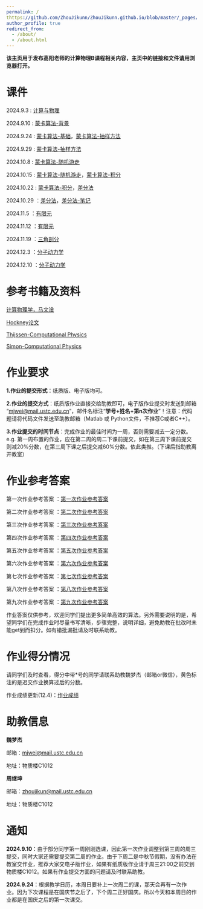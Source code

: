 ```yaml
---
permalink: /
thttps://github.com/ZhouJikunn/ZhouJikunn.github.io/blob/master/_pages/about.mditle: "Pages For Computational Physics B"
author_profile: true
redirect_from: 
  - /about/
  - /about.html
---
```

**该主页用于发布高阳老师的计算物理B课程相关内容，主页中的链接和文件请用浏览器打开。**
  
课件
======
2024.9.3 : [计算与物理](http://zhoujikunn.github.io/files/计算与物理.pdf)

2024.9.10 : [蒙卡算法-背景](http://zhoujikunn.github.io/files/蒙卡算法-背景.pdf)

2024.9.24 : [蒙卡算法-基础](http://zhoujikunn.github.io/files/蒙卡算法：基础.pdf)，[蒙卡算法-抽样方法](http://zhoujikunn.github.io/files/蒙卡算法：抽样方法.pdf)

2024.9.29 : [蒙卡算法-抽样方法](http://zhoujikunn.github.io/files/蒙卡算法：抽样方法2.pdf)

2024.10.8 : [蒙卡算法-随机游走](http://zhoujikunn.github.io/files/蒙卡算法：随机游走.pdf)

2024.10.15 : [蒙卡算法-随机游走](http://zhoujikunn.github.io/files/蒙卡算法：随机游走2.pdf)，[蒙卡算法-积分](http://zhoujikunn.github.io/files/蒙卡算法：积分.pdf)

2024.10.22 : [蒙卡算法-积分](http://zhoujikunn.github.io/files/蒙卡算法：积分2.pdf)，[差分法](http://zhoujikunn.github.io/files/差分法.pdf)

2024.10.29 ：[差分法](http://zhoujikunn.github.io/files/差分法2.pdf)，[差分法-笔记](http://zhoujikunn.github.io/files/差分法-笔记.pdf)

2024.11.5 ：[有限元](http://zhoujikunn.github.io/files/有限元1.pdf)

2024.11.12 ：[有限元](http://zhoujikunn.github.io/files/有限元2.pdf)

2024.11.19 ：[三角剖分](http://zhoujikunn.github.io/files/三角剖分.pdf)

2024.12.3 ：[分子动力学](http://zhoujikunn.github.io/files/分子动力学参考资料.pdf)

2024.12.10 ：[分子动力学](http://zhoujikunn.github.io/files/分子动力学1.pdf)


参考书籍及资料
======
[计算物理学，马文淦](http://zhoujikunn.github.io/files/计算物理学.pdf)

[Hockney论文](http://zhoujikunn.github.io/files/Hockney.pdf)

[Thijssen-Computational Physics](http://zhoujikunn.github.io/files/参考资料1.pdf)

[Simon-Computational Physics](http://zhoujikunn.github.io/files/参考资料2.pdf)
  
作业要求
=======
**1.作业的提交形式**：纸质版、电子版均可。

**2.作业的提交方式**：纸质版作业直接交给助教即可，电子版作业提交时发送到邮箱 “mjwei@mail.ustc.edu.cn”，邮件名标注“**学号+姓名+第n次作业**”！注意：代码题请将代码文件发送至助教邮箱（Matlab 或 Python文件，不推荐C或者C++）。

**3.作业提交的时间节点**：完成作业的最佳时间为一周，否则需要减去一定分数。e.g. 第一周布置的作业，应在第二周的周二下课前提交，如在第三周下课前提交则减20%分数，在第三周下课之后提交减60%分数。依此类推。（下课后指助教离开教室）
  
作业参考答案
======
第一次作业参考答案 ：[第一次作业参考答案](http://zhoujikunn.github.io/files/第一次作业参考答案.pdf)

第二次作业参考答案 ：[第二次作业参考答案](http://zhoujikunn.github.io/files/第二次作业参考答案.pdf)

第三次作业参考答案 ：[第三次作业参考答案](http://zhoujikunn.github.io/files/第三次作业参考答案.pdf)

第四次作业参考答案 ：[第四次作业参考答案](http://zhoujikunn.github.io/files/第四次作业参考答案.pdf)

第五次作业参考答案 ：[第五次作业参考答案](http://zhoujikunn.github.io/files/第五次作业参考答案.pdf)

第六次作业参考答案 ：[第六次作业参考答案](http://zhoujikunn.github.io/files/第六次作业参考答案.pdf)

第七次作业参考答案 ：[第七次作业参考答案](http://zhoujikunn.github.io/files/第七次作业参考答案.pdf)

第八次作业参考答案 ：[第八次作业参考答案](http://zhoujikunn.github.io/files/第八次作业参考答案.pdf)

第九次作业参考答案 ：[第九次作业参考答案](http://zhoujikunn.github.io/files/第九次作业参考答案.pdf)

作业答案仅供参考，欢迎同学们提出更多简单高效的算法。另外需要说明的是，希望同学们在完成作业时尽量书写清晰，步骤完整，说明详细，避免助教在批改时未能get到而扣分。如有错批漏批请及时联系助教。

作业得分情况
======
请同学们及时查看，得分中带*号的同学请联系助教魏梦杰（邮箱or微信），黄色标注的是迟交作业换算过后的分数。

作业成绩更新(12.4)：[作业成绩](http://zhoujikunn.github.io/files/作业成绩.pdf)

助教信息
======
**魏梦杰**

邮箱：mjwei@mail.ustc.edu.cn

地址：物质楼C1012
  
**周继坤**

邮箱：zhoujikun@mail.ustc.edu.cn

地址：物质楼C1012

通知
======
**2024.9.10**：由于部分同学第一周刚刚选课，因此第一次作业调整到第三周的周三提交，同时大家还需要提交第二周的作业。由于下周二是中秋节假期，没有办法在教室交作业，推荐大家交电子版作业，如果有纸质版作业请于周三21:00之前交到物质楼C1012。如果有作业提交方面的问题请及时联系助教。

**2024.9.24**：根据教学日历，本周日要补上一次周二的课，那天会再有一次作业。因为下次课程是在国庆节之后了，下个周二正好国庆。所以今天和本周日的作业都是在国庆之后的第一次课交。
